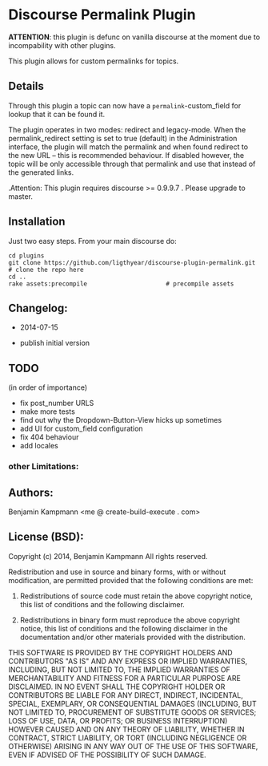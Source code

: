 # Discourse Permalink Plugin

**ATTENTION**: this plugin is defunc on vanilla discourse at the moment due to incompability with other plugins.

This plugin allows for custom permalinks for topics.

## Details

Through this plugin a topic can now have a `permalink`-custom_field for lookup that it can be found it.

The plugin operates in two modes: redirect and legacy-mode. When the permalink_redirect setting is set to true (default) in the Administration interface, the plugin will match the permalink and when found redirect to the new URL – this is recommended behaviour. If disabled however, the topic will be only accessible through that permalink and use that instead of the generated links.

.Attention: This plugin requires discourse >= 0.9.9.7 . Please upgrade to master.

## Installation

Just two easy steps. From your main discourse do:

    cd plugins
    git clone https://github.com/ligthyear/discourse-plugin-permalink.git   # clone the repo here
    cd ..
    rake assets:precompile                      # precompile assets

## Changelog:

 * 2014-07-15
  - publish initial version

## TODO

(in order of importance)

 - fix post_number URLS
 - make more tests
 - find out why the Dropdown-Button-View hicks up sometimes
 - add UI for custom_field configuration
 - fix 404 behaviour
 - add locales


### other Limitations:


## Authors:
Benjamin Kampmann <me @ create-build-execute . com>

## License (BSD):
Copyright (c) 2014, Benjamin Kampmann
All rights reserved.

Redistribution and use in source and binary forms, with or without modification, are permitted provided that the following conditions are met:

1. Redistributions of source code must retain the above copyright notice, this list of conditions and the following disclaimer.

2. Redistributions in binary form must reproduce the above copyright notice, this list of conditions and the following disclaimer in the documentation and/or other materials provided with the distribution.

THIS SOFTWARE IS PROVIDED BY THE COPYRIGHT HOLDERS AND CONTRIBUTORS "AS IS" AND ANY EXPRESS OR IMPLIED WARRANTIES, INCLUDING, BUT NOT LIMITED TO, THE IMPLIED WARRANTIES OF MERCHANTABILITY AND FITNESS FOR A PARTICULAR PURPOSE ARE DISCLAIMED. IN NO EVENT SHALL THE COPYRIGHT HOLDER OR CONTRIBUTORS BE LIABLE FOR ANY DIRECT, INDIRECT, INCIDENTAL, SPECIAL, EXEMPLARY, OR CONSEQUENTIAL DAMAGES (INCLUDING, BUT NOT LIMITED TO, PROCUREMENT OF SUBSTITUTE GOODS OR SERVICES; LOSS OF USE, DATA, OR PROFITS; OR BUSINESS INTERRUPTION) HOWEVER CAUSED AND ON ANY THEORY OF LIABILITY, WHETHER IN CONTRACT, STRICT LIABILITY, OR TORT (INCLUDING NEGLIGENCE OR OTHERWISE) ARISING IN ANY WAY OUT OF THE USE OF THIS SOFTWARE, EVEN IF ADVISED OF THE POSSIBILITY OF SUCH DAMAGE.
